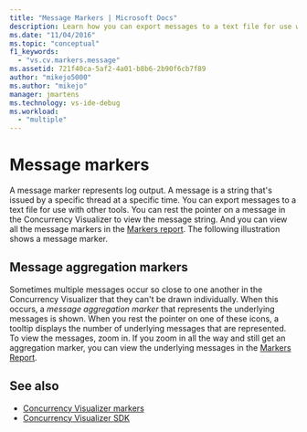```yaml
---
title: "Message Markers | Microsoft Docs"
description: Learn how you can export messages to a text file for use with other tools and rest the pointer on a message in the Concurrency Visualizer to view the message string.
ms.date: "11/04/2016"
ms.topic: "conceptual"
f1_keywords:
  - "vs.cv.markers.message"
ms.assetid: 721f40ca-5af2-4a01-b8b6-2b90f6cb7f89
author: "mikejo5000"
ms.author: "mikejo"
manager: jmartens
ms.technology: vs-ide-debug
ms.workload:
  - "multiple"
---
```

# Message markers
A message marker represents log output. A message is a string that's issued by a specific thread at a specific time. You can export messages to a text file for use with other tools. You can rest the pointer on a message in the Concurrency Visualizer to view the message string. And you can view all the message markers in the [Markers report](../profiling/markers-report.md).  The following illustration shows a message marker.

## Message aggregation markers
 Sometimes multiple messages occur so close to one another in the Concurrency Visualizer that they can't be drawn individually. When this occurs, a *message aggregation marker* that represents the underlying messages is shown. When you rest the pointer on one of these icons, a tooltip displays the number of underlying messages that are represented. To view the messages, zoom in.  If you zoom in all the way and still get an aggregation marker, you can view the underlying messages in the [Markers Report](../profiling/markers-report.md).

## See also
- [Concurrency Visualizer markers](../profiling/concurrency-visualizer-markers.md)
- [Concurrency Visualizer SDK](../profiling/concurrency-visualizer-sdk.md)